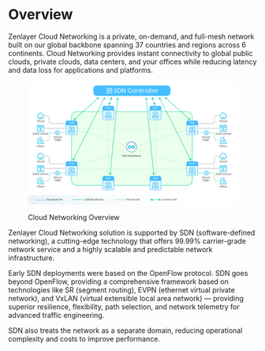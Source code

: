 # Overview

Zenlayer Cloud Networking is a private, on-demand, and full-mesh network built on our global backbone spanning 37 countries and regions across 6 continents. Cloud Networking provides instant connectivity to global public clouds, private clouds, data centers, and your offices while reducing latency and data loss for applications and platforms.

<figure><img src="../../.gitbook/assets/Article_1 (22).jpg" alt=""><figcaption><p>Cloud Networking Overview</p></figcaption></figure>

Zenlayer Cloud Networking solution is supported by SDN (software-defined networking), a cutting-edge technology that offers 99.99% carrier-grade network service and a highly scalable and predictable network infrastructure.

Early SDN deployments were based on the OpenFlow protocol. SDN goes beyond OpenFlow, providing a comprehensive framework based on technologies like SR (segment routing), EVPN (ethernet virtual private network), and VxLAN (virtual extensible local area network) — providing superior resilience, flexibility, path selection, and network telemetry for advanced traffic engineering.

SDN also treats the network as a separate domain, reducing operational complexity and costs to improve performance.

